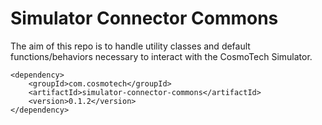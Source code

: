 # Simulator Connector Commons

The aim of this repo is to handle utility classes and default functions/behaviors necessary to interact with the CosmoTech Simulator.

```
<dependency>
    <groupId>com.cosmotech</groupId>
    <artifactId>simulator-connector-commons</artifactId>
    <version>0.1.2</version>
</dependency>
```
